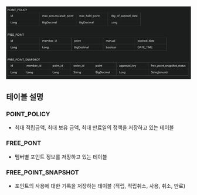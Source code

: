 ![ERD.png](ERD.png)

## 테이블 설명

### POINT_POLICY
- 최대 적립금액, 최대 보유 금액, 최대 만료일의 정책을 저장하고 있는 테이블

### FREE_PONT
- 멤버별 포인트 정보를 저장하고 있는 테이블

### FREE_POINT_SNAPSHOT

- 포인트의 사용에 대한 기록을 저장하는 테이블 (적립, 적립취소, 사용, 취소, 만료)